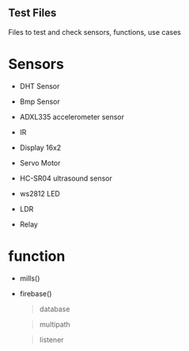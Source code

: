 ## Test Files
Files to test and check sensors, functions, use cases

# Sensors

- DHT Sensor

- Bmp Sensor

- ADXL335 accelerometer sensor

- IR

- Display 16x2

- Servo Motor

- HC-SR04 ultrasound sensor

- ws2812 LED

- LDR

- Relay

# function

- mills()

- firebase()

  >database
     
  >multipath
     
  >listener
